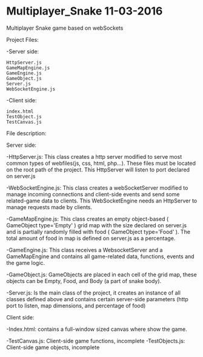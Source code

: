 # Multiplayer_Snake 11-03-2016
Multiplayer Snake game based on webSockets

Project Files:

  -Server side: 
  
    HttpServer.js
    GameMapEngine.js
    GameEngine.js
    GameObject.js
    Server.js
    WebSocketEngine.js
  
  -Client side:
  
    index.html
    TestObject.js
    TestCanvas.js
    
    
    
    
File description:

Server side:

-HttpServer.js: This class creates a http server modified to serve most common types of webfiles(js, css, html, php...). These files must be located on the root path of the project. This HttpServer will listen to port declared on server.js

-WebSocketEngine.js: This class creates a webSocketServer modified to manage incoming connections and client-side events and send some related-game data to clients. This WebSocketEngine needs an HttpServer to manage requests made by clients.

-GameMapEngine.js: This class creates an empty object-based ( GameObject type='Empty' )  grid map with the size declared on server.js and is partially randomly filled with food ( GameObject type='Food' ). The total amount of food in map is defined on server.js as a percentage.

-GameEngine.js: This class receives a WebsocketServer and a GameMapEngine and contains all game-related data, functions, events and the game logic.

-GameObject.js: GameObjects are placed in each cell of the grid map, these objects can be Empty, Food, and Body (a part of snake body).

-Server.js: Is the main class of the project, it creates an instance of all classes defined above and contains certain server-side parameters (http port to listen, map dimensions, and percentage of food)




Client side:

  -Index.html: contains a full-window sized canvas where show the game.
  
  -TestCanvas.js: Client-side game functions, incomplete
  -TestObjects.js: Client-side game objects, incomplete
